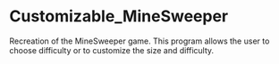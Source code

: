 # Customizable_MineSweeper
Recreation of the MineSweeper game. This program allows the user to choose difficulty or to customize the size and difficulty. 
